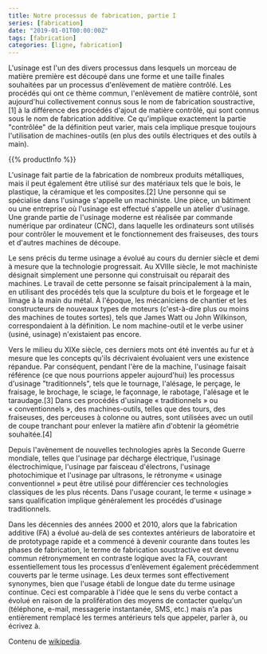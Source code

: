 ```yaml
---
title: Notre processus de fabrication, partie I
series: [fabrication]
date: "2019-01-01T00:00:00Z"
tags: [fabrication]
categories: [ligne, fabrication]
---
```

L'usinage est l'un des divers processus dans lesquels un morceau de matière première est découpé dans une forme et une taille finales souhaitées par un processus d'enlèvement de matière contrôlé. Les procédés qui ont ce thème commun, l'enlèvement de matière contrôlé, sont aujourd'hui collectivement connus sous le nom de fabrication soustractive,[1] à la différence des procédés d'ajout de matière contrôlé, qui sont connus sous le nom de fabrication additive. Ce qu'implique exactement la partie "contrôlée" de la définition peut varier, mais cela implique presque toujours l'utilisation de machines-outils (en plus des outils électriques et des outils à main).

{{% productInfo %}}

L'usinage fait partie de la fabrication de nombreux produits métalliques, mais il peut également être utilisé sur des matériaux tels que le bois, le plastique, la céramique et les composites.[2] Une personne qui se spécialise dans l'usinage s'appelle un machiniste. Une pièce, un bâtiment ou une entreprise où l'usinage est effectué s'appelle un atelier d'usinage. Une grande partie de l'usinage moderne est réalisée par commande numérique par ordinateur (CNC), dans laquelle les ordinateurs sont utilisés pour contrôler le mouvement et le fonctionnement des fraiseuses, des tours et d'autres machines de découpe.

Le sens précis du terme usinage a évolué au cours du dernier siècle et demi à mesure que la technologie progressait. Au XVIIIe siècle, le mot machiniste désignait simplement une personne qui construisait ou réparait des machines. Le travail de cette personne se faisait principalement à la main, en utilisant des procédés tels que la sculpture du bois et le forgeage et le limage à la main du métal. À l'époque, les mécaniciens de chantier et les constructeurs de nouveaux types de moteurs (c'est-à-dire plus ou moins des machines de toutes sortes), tels que James Watt ou John Wilkinson, correspondaient à la définition. Le nom machine-outil et le verbe usiner (usiné, usinage) n'existaient pas encore.

Vers le milieu du XIXe siècle, ces derniers mots ont été inventés au fur et à mesure que les concepts qu'ils décrivaient évoluaient vers une existence répandue. Par conséquent, pendant l'ère de la machine, l'usinage faisait référence (ce que nous pourrions appeler aujourd'hui) les processus d'usinage "traditionnels", tels que le tournage, l'alésage, le perçage, le fraisage, le brochage, le sciage, le façonnage, le rabotage, l'alésage et le taraudage.[3] Dans ces procédés d'usinage « traditionnels » ou « conventionnels », des machines-outils, telles que des tours, des fraiseuses, des perceuses à colonne ou autres, sont utilisées avec un outil de coupe tranchant pour enlever la matière afin d'obtenir la géométrie souhaitée.[4]

Depuis l'avènement de nouvelles technologies après la Seconde Guerre mondiale, telles que l'usinage par décharge électrique, l'usinage électrochimique, l'usinage par faisceau d'électrons, l'usinage photochimique et l'usinage par ultrasons, le rétronyme « usinage conventionnel » peut être utilisé pour différencier ces technologies classiques de les plus récents. Dans l'usage courant, le terme « usinage » sans qualification implique généralement les procédés d'usinage traditionnels.

Dans les décennies des années 2000 et 2010, alors que la fabrication additive (FA) a évolué au-delà de ses contextes antérieurs de laboratoire et de prototypage rapide et a commencé à devenir courante dans toutes les phases de fabrication, le terme de fabrication soustractive est devenu commun rétronymement en contraste logique avec la FA, couvrant essentiellement tous les processus d'enlèvement également précédemment couverts par le terme usinage. Les deux termes sont effectivement synonymes, bien que l'usage établi de longue date du terme usinage continue. Ceci est comparable à l'idée que le sens du verbe contact a évolué en raison de la prolifération des moyens de contacter quelqu'un (téléphone, e-mail, messagerie instantanée, SMS, etc.) mais n'a pas entièrement remplacé les termes antérieurs tels que appeler, parler à, ou écrivez à.

Contenu de [wikipedia](https://en.wikipedia.org/wiki/Machining).
